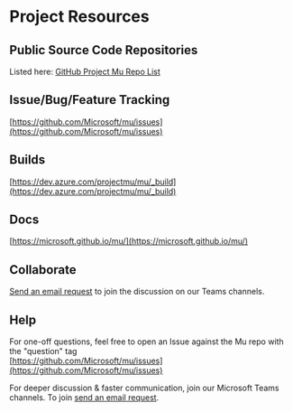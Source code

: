 # Project Resources

## Public Source Code Repositories

Listed here:  [GitHub Project Mu Repo List](https://github.com/topics/projectmu)


## Issue/Bug/Feature Tracking

[https://github.com/Microsoft/mu/issues](https://github.com/Microsoft/mu/issues)

## Builds

[https://dev.azure.com/projectmu/mu/_build](https://dev.azure.com/projectmu/mu/_build)

## Docs

[https://microsoft.github.io/mu/](https://microsoft.github.io/mu/)

## Collaborate

[Send an email request](mailto:join-projectmu@microsoft.com?subject=Request%20to%20join%20ProjectMu&body=Please%20invite%20me%20to%20the%20Project%20Mu%20collaboration%20portal) to join the discussion on our Teams channels.

## Help

For one-off questions, feel free to open an Issue against the Mu repo with the "question" tag  
[https://github.com/Microsoft/mu/issues](https://github.com/Microsoft/mu/issues)

For deeper discussion & faster communication, join our Microsoft Teams channels.  To join [send an email request](mailto:join-projectmu@microsoft.com?subject=Request%20to%20join%20ProjectMu&body=Please%20invite%20me%20to%20the%20Project%20Mu%20collaboration%20portal).
